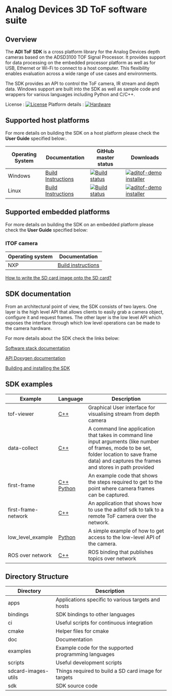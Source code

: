 # Analog Devices 3D ToF software suite 

## Overview
The **ADI ToF SDK** is a cross platform library for the Analog Devices depth cameras based on the ADSD3100 TOF Signal Processor. It provides support for data processing on the embedded processor platform as well as for USB, Ethernet or Wi-Fi to connect to a host computer. This flexibility enables evaluation across a wide range of use cases and environments.

The SDK provides an API to control the ToF camera, IR stream and depth data. Windows support are built into the SDK as well as sample code and wrappers for various languages including Python and C/C++.

License : [![License](https://img.shields.io/badge/license-MIT-blue.svg)](https://github.com/analogdevicesinc/ToF/blob/master/LICENSE)
Platform details : [![Hardware](https://img.shields.io/badge/hardware-wiki-green.svg)]()

## Supported host platforms

For more details on building the SDK on a host platform please check the **User Guide** specified below:.

| Operating System | Documentation | GitHub master status | Downloads |
| --------- | ----------- | ----------- | ----------- |
| Windows | [Build Instructions](doc/itof/windows_build_instructions.md) | [![Build status](https://ci.appveyor.com/api/projects/status/46t36hmy77ejrf88/branch/master?svg=true)](https://ci.appveyor.com/project/analogdevicesinc/ToF/branch/master) | [![aditof-demo installer](https://img.shields.io/badge/release-aditof_demo_installer-blue.svg)](https://github.com/analogdevicesinc/ToF/releases/latest) |
| Linux | [Build Instructions](doc/itof/linux_build_instructions.md) | [![Build status](https://ci.appveyor.com/api/projects/status/46t36hmy77ejrf88/branch/master?svg=true)](https://ci.appveyor.com/project/analogdevicesinc/ToF/branch/master) | [![aditof-demo installer](https://img.shields.io/badge/release-aditof_demo_installer-blue.svg)](https://github.com/analogdevicesinc/ToF/releases/latest) |

## Supported embedded platforms

For more details on building the SDK on an embedded platform please check the **User Guide** specified below:
### ITOF camera
| Operating system | Documentation |
| --------- | ----------- |
| NXP | [Build instructions](doc/itof/nxp_build_instructions.md) |

[How to write the SD card image onto the SD card?](doc/sdcard_burn.md)

## SDK documentation

From an architectural point of view, the SDK consists of two layers. One layer is the high level API that allows clients to easily grab a camera object, configure it and request frames. The other layer is the low level API which exposes the interface through which low level operations can be made to the camera hardware.

For more details about the SDK check the links below:

[Software stack documentation](https://github.com/analogdevicesinc/ToF/blob/master/sdk/readme.md)

[API Doxygen documentation](https://analogdevicesinc.github.io/ToF/)

[Building and installing the SDK](https://github.com/analogdevicesinc/ToF/tree/master/cmake/)

## SDK examples
| Example | Language | Description |
| --------- | ------------- | ----------- |
| tof-viewer | <a href="https://github.com/analogdevicesinc/ToF/tree/master/examples/tof-viewer"> C++ </a> | Graphical User interface for visualising stream from depth camera |
| data-collect | <a href="https://github.com/analogdevicesinc/ToF/tree/master/examples/data_collect"> C++ </a> | A command line application that takes in command line input arguments (like number of frames, mode to be set, folder location to save frame data) and captures the frames and stores in path provided |
| first-frame | <a href="https://github.com/analogdevicesinc/ToF/tree/master/examples/first-frame"> C++ </a> <br> <a href="https://github.com/analogdevicesinc/ToF/tree/master/bindings/python/examples/first_frame"> Python </a> | An example code that shows the steps required to get to the point where camera frames can be captured. |
| first-frame-network | <a href="https://github.com/analogdevicesinc/ToF/tree/master/examples/first-frame-network"> C++ </a> | An application that shows how to use the aditof sdk to talk to a remote ToF camera over the network. |
| low_level_example | <a href="https://github.com/analogdevicesinc/ToF/tree/master/bindings/python/examples/low_level_example"> Python</a> | A simple example of how to get access to the low-level API of the camera. |
| ROS over network | <a href="https://github.com/analogdevicesinc/ToF/tree/master/bindings/ros/"> C++</a> | ROS binding that publishes topics over network |

## Directory Structure
| Directory | Description |
| --------- | ----------- |
| apps | Applications specific to various targets and hosts |
| bindings | SDK bindings to other languages |
| ci | Useful scripts for continuous integration |
| cmake | Helper files for cmake |
| doc | Documentation |
| examples | Example code for the supported programming languages |
| scripts | Useful development scripts |
| sdcard-images-utils | Things required to build a SD card image for targets |
| sdk | SDK source code |
